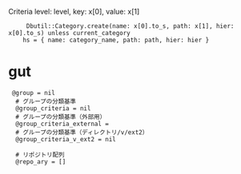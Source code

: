 Criteria
level: level, key: x[0], value: x[1]

         Dbutil::Category.create(name: x[0].to_s, path: x[1], hier: x[0].to_s) unless current_category
        hs = { name: category_name, path: path, hier: hier }
# gut
     @group = nil
      # グループの分類基準
      @group_criteria = nil
      # グループの分類基準（外部用）
      @group_criteria_external =
      # グループの分類基準（ディレクトリ/v/ext2）
      @group_criteria_v_ext2 = nil

      # リポジトリ配列
      @repo_ary = []





